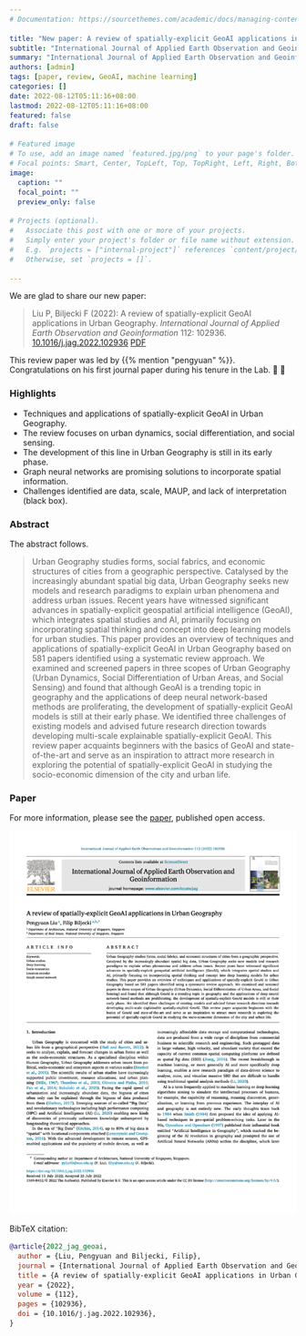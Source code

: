 ```yaml
---
# Documentation: https://sourcethemes.com/academic/docs/managing-content/

title: "New paper: A review of spatially-explicit GeoAI applications in Urban Geography"
subtitle: "International Journal of Applied Earth Observation and Geoinformation publishes our new review paper."
summary: "International Journal of Applied Earth Observation and Geoinformation publishes our new review paper."
authors: [admin]
tags: [paper, review, GeoAI, machine learning]
categories: []
date: 2022-08-12T05:11:16+08:00
lastmod: 2022-08-12T05:11:16+08:00
featured: false
draft: false

# Featured image
# To use, add an image named `featured.jpg/png` to your page's folder.
# Focal points: Smart, Center, TopLeft, Top, TopRight, Left, Right, BottomLeft, Bottom, BottomRight.
image:
  caption: ""
  focal_point: ""
  preview_only: false

# Projects (optional).
#   Associate this post with one or more of your projects.
#   Simply enter your project's folder or file name without extension.
#   E.g. `projects = ["internal-project"]` references `content/project/deep-learning/index.md`.
#   Otherwise, set `projects = []`.

---
```


We are glad to share our new paper:

> Liu P, Biljecki F (2022): A review of spatially-explicit GeoAI applications in Urban Geography. _International Journal of Applied Earth Observation and Geoinformation_ 112: 102936. [<i class="ai ai-doi-square ai"></i> 10.1016/j.jag.2022.102936](https://doi.org/10.1016/j.jag.2022.102936) [<i class="far fa-file-pdf"></i> PDF](/publication/2022-jag-geoai/2022-jag-geoai.pdf)</i> <i class="ai ai-open-access-square ai"></i>

This review paper was led by {{% mention "pengyuan" %}}.
Congratulations on his first journal paper during his tenure in the Lab. :raised_hands: :clap:


### Highlights

+ Techniques and applications of spatially-explicit GeoAI in Urban Geography.
+ The review focuses on urban dynamics, social differentiation, and social sensing.
+ The development of this line in Urban Geography is still in its early phase.
+ Graph neural networks are promising solutions to incorporate spatial information.
+ Challenges identified are data, scale, MAUP, and lack of interpretation (black box).

### Abstract

The abstract follows.

> Urban Geography studies forms, social fabrics, and economic structures of cities from a geographic perspective. Catalysed by the increasingly abundant spatial big data, Urban Geography seeks new models and research paradigms to explain urban phenomena and address urban issues. Recent years have witnessed significant advances in spatially-explicit geospatial artificial intelligence (GeoAI), which integrates spatial studies and AI, primarily focusing on incorporating spatial thinking and concept into deep learning models for urban studies. This paper provides an overview of techniques and applications of spatially-explicit GeoAI in Urban Geography based on 581 papers identified using a systematic review approach. We examined and screened papers in three scopes of Urban Geography (Urban Dynamics, Social Differentiation of Urban Areas, and Social Sensing) and found that although GeoAI is a trending topic in geography and the applications of deep neural network-based methods are proliferating, the development of spatially-explicit GeoAI models is still at their early phase. We identified three challenges of existing models and advised future research direction towards developing multi-scale explainable spatially-explicit GeoAI. This review paper acquaints beginners with the basics of GeoAI and state-of-the-art and serve as an inspiration to attract more research in exploring the potential of spatially-explicit GeoAI in studying the socio-economic dimension of the city and urban life.

### Paper 

For more information, please see the [paper](/publication/2022-jag-geoai/), published open access. <i class="ai ai-open-access-square ai"></i>

[![](page-one.png)](/publication/2022-jag-geoai/)

BibTeX citation:
```bibtex
@article{2022_jag_geoai,
  author = {Liu, Pengyuan and Biljecki, Filip},
  journal = {International Journal of Applied Earth Observation and Geoinformation},
  title = {A review of spatially-explicit GeoAI applications in Urban Geography},
  year = {2022},
  volume = {112},
  pages = {102936},
  doi = {10.1016/j.jag.2022.102936},
}
```


